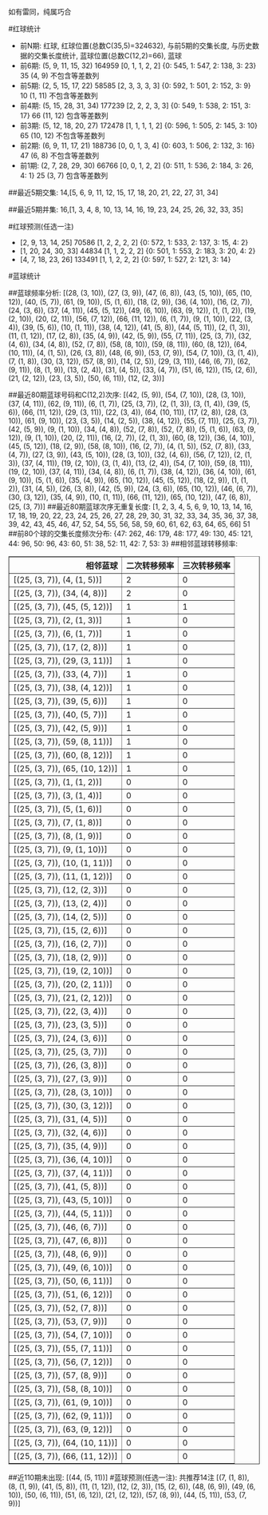 <!-- 
.. title: 大乐透15091期(2015-08-08)数据分析报告
.. slug: dlott-15091-2015-08-08-report
.. date: 2015-08-09 08:00:00 UTC+08:00
.. tags: Lottery
.. link: 
.. description: 
.. type: text
-->

如有雷同，纯属巧合

<!-- TEASER_END-->

#红球统计

- 前N期: 红球, 红球位置(总数C(35,5)=324632), 与前5期的交集长度, 与历史数据的交集长度统计, 蓝球位置(总数C(12,2)=66), 蓝球
- 前6期: (5, 9, 11, 15, 32) 164959 [0, 1, 1, 2, 2] {0: 545, 1: 547, 2: 138, 3: 23} 35 (4, 9) 不包含等差数列
- 前5期: (2, 5, 15, 17, 22) 58585 [2, 3, 3, 3, 3] {0: 592, 1: 501, 2: 152, 3: 9} 10 (1, 11) 不包含等差数列
- 前4期: (5, 15, 28, 31, 34) 177239 [2, 2, 2, 3, 3] {0: 549, 1: 538, 2: 151, 3: 17} 66 (11, 12) 包含等差数列
- 前3期: (5, 12, 18, 20, 27) 172478 [1, 1, 1, 1, 2] {0: 596, 1: 505, 2: 145, 3: 10} 65 (10, 12) 不包含等差数列
- 前2期: (6, 9, 11, 17, 21) 188736 [0, 0, 1, 3, 4] {0: 603, 1: 506, 2: 132, 3: 16} 47 (6, 8) 不包含等差数列
- 前1期: (2, 7, 28, 29, 30) 66766 [0, 0, 1, 2, 2] {0: 511, 1: 536, 2: 184, 3: 26, 4: 1} 25 (3, 7) 包含等差数列

##最近5期交集:
14,[5, 6, 9, 11, 12, 15, 17, 18, 20, 21, 22, 27, 31, 34]

##最近5期并集:
16,[1, 3, 4, 8, 10, 13, 14, 16, 19, 23, 24, 25, 26, 32, 33, 35]

#红球预测(任选一注)

- [2, 9, 13, 14, 25] 70586 [1, 2, 2, 2, 2] {0: 572, 1: 533, 2: 137, 3: 15, 4: 2}
- [1, 20, 24, 30, 33] 44834 [1, 1, 2, 2, 2] {0: 501, 1: 553, 2: 183, 3: 20, 4: 2}
- [4, 7, 18, 23, 26] 133491 [1, 1, 2, 2, 2] {0: 597, 1: 527, 2: 121, 3: 14}

#蓝球统计

##蓝球频率分析:
[(28, (3, 10)), (27, (3, 9)), (47, (6, 8)), (43, (5, 10)), (65, (10, 12)), (40, (5, 7)), (61, (9, 10)), (5, (1, 6)), (18, (2, 9)), (36, (4, 10)), (16, (2, 7)), (24, (3, 6)), (37, (4, 11)), (45, (5, 12)), (49, (6, 10)), (63, (9, 12)), (1, (1, 2)), (19, (2, 10)), (20, (2, 11)), (56, (7, 12)), (66, (11, 12)), (6, (1, 7)), (9, (1, 10)), (22, (3, 4)), (39, (5, 6)), (10, (1, 11)), (38, (4, 12)), (41, (5, 8)), (44, (5, 11)), (2, (1, 3)), (11, (1, 12)), (17, (2, 8)), (35, (4, 9)), (42, (5, 9)), (55, (7, 11)), (25, (3, 7)), (32, (4, 6)), (34, (4, 8)), (52, (7, 8)), (58, (8, 10)), (59, (8, 11)), (60, (8, 12)), (64, (10, 11)), (4, (1, 5)), (26, (3, 8)), (48, (6, 9)), (53, (7, 9)), (54, (7, 10)), (3, (1, 4)), (7, (1, 8)), (30, (3, 12)), (57, (8, 9)), (14, (2, 5)), (29, (3, 11)), (46, (6, 7)), (62, (9, 11)), (8, (1, 9)), (13, (2, 4)), (31, (4, 5)), (33, (4, 7)), (51, (6, 12)), (15, (2, 6)), (21, (2, 12)), (23, (3, 5)), (50, (6, 11)), (12, (2, 3))]

##最近80期蓝球号码和C(12,2)次序:
[(42, (5, 9)), (54, (7, 10)), (28, (3, 10)), (37, (4, 11)), (62, (9, 11)), (6, (1, 7)), (25, (3, 7)), (2, (1, 3)), (3, (1, 4)), (39, (5, 6)), (66, (11, 12)), (29, (3, 11)), (22, (3, 4)), (64, (10, 11)), (17, (2, 8)), (28, (3, 10)), (61, (9, 10)), (23, (3, 5)), (14, (2, 5)), (38, (4, 12)), (55, (7, 11)), (25, (3, 7)), (42, (5, 9)), (9, (1, 10)), (34, (4, 8)), (52, (7, 8)), (52, (7, 8)), (5, (1, 6)), (63, (9, 12)), (9, (1, 10)), (20, (2, 11)), (16, (2, 7)), (2, (1, 3)), (60, (8, 12)), (36, (4, 10)), (45, (5, 12)), (18, (2, 9)), (58, (8, 10)), (16, (2, 7)), (4, (1, 5)), (52, (7, 8)), (33, (4, 7)), (27, (3, 9)), (43, (5, 10)), (28, (3, 10)), (32, (4, 6)), (56, (7, 12)), (2, (1, 3)), (37, (4, 11)), (19, (2, 10)), (3, (1, 4)), (13, (2, 4)), (54, (7, 10)), (59, (8, 11)), (19, (2, 10)), (37, (4, 11)), (34, (4, 8)), (6, (1, 7)), (38, (4, 12)), (36, (4, 10)), (61, (9, 10)), (5, (1, 6)), (35, (4, 9)), (65, (10, 12)), (45, (5, 12)), (18, (2, 9)), (1, (1, 2)), (31, (4, 5)), (26, (3, 8)), (42, (5, 9)), (24, (3, 6)), (65, (10, 12)), (46, (6, 7)), (30, (3, 12)), (35, (4, 9)), (10, (1, 11)), (66, (11, 12)), (65, (10, 12)), (47, (6, 8)), (25, (3, 7))]
##最近80期蓝球次序无重复长度:
[1, 2, 3, 4, 5, 6, 9, 10, 13, 14, 16, 17, 18, 19, 20, 22, 23, 24, 25, 26, 27, 28, 29, 30, 31, 32, 33, 34, 35, 36, 37, 38, 39, 42, 43, 45, 46, 47, 52, 54, 55, 56, 58, 59, 60, 61, 62, 63, 64, 65, 66] 51
##前80个球的交集长度频次分布:
{47: 262, 46: 179, 48: 177, 49: 130, 45: 121, 44: 96, 50: 96, 43: 60, 51: 38, 52: 11, 42: 7, 53: 3}
##相邻蓝球转移频率:
<table border="1" class="table table-striped dataframe">
  <thead>
    <tr style="text-align: right;">
      <th>相邻蓝球</th>
      <th>二次转移频率</th>
      <th>三次转移频率</th>
    </tr>
  </thead>
  <tbody>
    <tr>
      <td>[(25, (3, 7)), (4, (1, 5))]</td>
      <td>2</td>
      <td>0</td>
    </tr>
    <tr>
      <td>[(25, (3, 7)), (34, (4, 8))]</td>
      <td>2</td>
      <td>0</td>
    </tr>
    <tr>
      <td>[(25, (3, 7)), (45, (5, 12))]</td>
      <td>1</td>
      <td>1</td>
    </tr>
    <tr>
      <td>[(25, (3, 7)), (2, (1, 3))]</td>
      <td>1</td>
      <td>0</td>
    </tr>
    <tr>
      <td>[(25, (3, 7)), (6, (1, 7))]</td>
      <td>1</td>
      <td>0</td>
    </tr>
    <tr>
      <td>[(25, (3, 7)), (17, (2, 8))]</td>
      <td>1</td>
      <td>0</td>
    </tr>
    <tr>
      <td>[(25, (3, 7)), (29, (3, 11))]</td>
      <td>1</td>
      <td>0</td>
    </tr>
    <tr>
      <td>[(25, (3, 7)), (33, (4, 7))]</td>
      <td>1</td>
      <td>0</td>
    </tr>
    <tr>
      <td>[(25, (3, 7)), (38, (4, 12))]</td>
      <td>1</td>
      <td>0</td>
    </tr>
    <tr>
      <td>[(25, (3, 7)), (39, (5, 6))]</td>
      <td>1</td>
      <td>0</td>
    </tr>
    <tr>
      <td>[(25, (3, 7)), (40, (5, 7))]</td>
      <td>1</td>
      <td>0</td>
    </tr>
    <tr>
      <td>[(25, (3, 7)), (42, (5, 9))]</td>
      <td>1</td>
      <td>0</td>
    </tr>
    <tr>
      <td>[(25, (3, 7)), (59, (8, 11))]</td>
      <td>1</td>
      <td>0</td>
    </tr>
    <tr>
      <td>[(25, (3, 7)), (60, (8, 12))]</td>
      <td>1</td>
      <td>0</td>
    </tr>
    <tr>
      <td>[(25, (3, 7)), (65, (10, 12))]</td>
      <td>1</td>
      <td>0</td>
    </tr>
    <tr>
      <td>[(25, (3, 7)), (1, (1, 2))]</td>
      <td>0</td>
      <td>0</td>
    </tr>
    <tr>
      <td>[(25, (3, 7)), (3, (1, 4))]</td>
      <td>0</td>
      <td>0</td>
    </tr>
    <tr>
      <td>[(25, (3, 7)), (5, (1, 6))]</td>
      <td>0</td>
      <td>0</td>
    </tr>
    <tr>
      <td>[(25, (3, 7)), (7, (1, 8))]</td>
      <td>0</td>
      <td>0</td>
    </tr>
    <tr>
      <td>[(25, (3, 7)), (8, (1, 9))]</td>
      <td>0</td>
      <td>0</td>
    </tr>
    <tr>
      <td>[(25, (3, 7)), (9, (1, 10))]</td>
      <td>0</td>
      <td>0</td>
    </tr>
    <tr>
      <td>[(25, (3, 7)), (10, (1, 11))]</td>
      <td>0</td>
      <td>0</td>
    </tr>
    <tr>
      <td>[(25, (3, 7)), (11, (1, 12))]</td>
      <td>0</td>
      <td>0</td>
    </tr>
    <tr>
      <td>[(25, (3, 7)), (12, (2, 3))]</td>
      <td>0</td>
      <td>0</td>
    </tr>
    <tr>
      <td>[(25, (3, 7)), (13, (2, 4))]</td>
      <td>0</td>
      <td>0</td>
    </tr>
    <tr>
      <td>[(25, (3, 7)), (14, (2, 5))]</td>
      <td>0</td>
      <td>0</td>
    </tr>
    <tr>
      <td>[(25, (3, 7)), (15, (2, 6))]</td>
      <td>0</td>
      <td>0</td>
    </tr>
    <tr>
      <td>[(25, (3, 7)), (16, (2, 7))]</td>
      <td>0</td>
      <td>0</td>
    </tr>
    <tr>
      <td>[(25, (3, 7)), (18, (2, 9))]</td>
      <td>0</td>
      <td>0</td>
    </tr>
    <tr>
      <td>[(25, (3, 7)), (19, (2, 10))]</td>
      <td>0</td>
      <td>0</td>
    </tr>
    <tr>
      <td>[(25, (3, 7)), (20, (2, 11))]</td>
      <td>0</td>
      <td>0</td>
    </tr>
    <tr>
      <td>[(25, (3, 7)), (21, (2, 12))]</td>
      <td>0</td>
      <td>0</td>
    </tr>
    <tr>
      <td>[(25, (3, 7)), (22, (3, 4))]</td>
      <td>0</td>
      <td>0</td>
    </tr>
    <tr>
      <td>[(25, (3, 7)), (23, (3, 5))]</td>
      <td>0</td>
      <td>0</td>
    </tr>
    <tr>
      <td>[(25, (3, 7)), (24, (3, 6))]</td>
      <td>0</td>
      <td>0</td>
    </tr>
    <tr>
      <td>[(25, (3, 7)), (25, (3, 7))]</td>
      <td>0</td>
      <td>0</td>
    </tr>
    <tr>
      <td>[(25, (3, 7)), (26, (3, 8))]</td>
      <td>0</td>
      <td>0</td>
    </tr>
    <tr>
      <td>[(25, (3, 7)), (27, (3, 9))]</td>
      <td>0</td>
      <td>0</td>
    </tr>
    <tr>
      <td>[(25, (3, 7)), (28, (3, 10))]</td>
      <td>0</td>
      <td>0</td>
    </tr>
    <tr>
      <td>[(25, (3, 7)), (30, (3, 12))]</td>
      <td>0</td>
      <td>0</td>
    </tr>
    <tr>
      <td>[(25, (3, 7)), (31, (4, 5))]</td>
      <td>0</td>
      <td>0</td>
    </tr>
    <tr>
      <td>[(25, (3, 7)), (32, (4, 6))]</td>
      <td>0</td>
      <td>0</td>
    </tr>
    <tr>
      <td>[(25, (3, 7)), (35, (4, 9))]</td>
      <td>0</td>
      <td>0</td>
    </tr>
    <tr>
      <td>[(25, (3, 7)), (36, (4, 10))]</td>
      <td>0</td>
      <td>0</td>
    </tr>
    <tr>
      <td>[(25, (3, 7)), (37, (4, 11))]</td>
      <td>0</td>
      <td>0</td>
    </tr>
    <tr>
      <td>[(25, (3, 7)), (41, (5, 8))]</td>
      <td>0</td>
      <td>0</td>
    </tr>
    <tr>
      <td>[(25, (3, 7)), (43, (5, 10))]</td>
      <td>0</td>
      <td>0</td>
    </tr>
    <tr>
      <td>[(25, (3, 7)), (44, (5, 11))]</td>
      <td>0</td>
      <td>0</td>
    </tr>
    <tr>
      <td>[(25, (3, 7)), (46, (6, 7))]</td>
      <td>0</td>
      <td>0</td>
    </tr>
    <tr>
      <td>[(25, (3, 7)), (47, (6, 8))]</td>
      <td>0</td>
      <td>0</td>
    </tr>
    <tr>
      <td>[(25, (3, 7)), (48, (6, 9))]</td>
      <td>0</td>
      <td>0</td>
    </tr>
    <tr>
      <td>[(25, (3, 7)), (49, (6, 10))]</td>
      <td>0</td>
      <td>0</td>
    </tr>
    <tr>
      <td>[(25, (3, 7)), (50, (6, 11))]</td>
      <td>0</td>
      <td>0</td>
    </tr>
    <tr>
      <td>[(25, (3, 7)), (51, (6, 12))]</td>
      <td>0</td>
      <td>0</td>
    </tr>
    <tr>
      <td>[(25, (3, 7)), (52, (7, 8))]</td>
      <td>0</td>
      <td>0</td>
    </tr>
    <tr>
      <td>[(25, (3, 7)), (53, (7, 9))]</td>
      <td>0</td>
      <td>0</td>
    </tr>
    <tr>
      <td>[(25, (3, 7)), (54, (7, 10))]</td>
      <td>0</td>
      <td>0</td>
    </tr>
    <tr>
      <td>[(25, (3, 7)), (55, (7, 11))]</td>
      <td>0</td>
      <td>0</td>
    </tr>
    <tr>
      <td>[(25, (3, 7)), (56, (7, 12))]</td>
      <td>0</td>
      <td>0</td>
    </tr>
    <tr>
      <td>[(25, (3, 7)), (57, (8, 9))]</td>
      <td>0</td>
      <td>0</td>
    </tr>
    <tr>
      <td>[(25, (3, 7)), (58, (8, 10))]</td>
      <td>0</td>
      <td>0</td>
    </tr>
    <tr>
      <td>[(25, (3, 7)), (61, (9, 10))]</td>
      <td>0</td>
      <td>0</td>
    </tr>
    <tr>
      <td>[(25, (3, 7)), (62, (9, 11))]</td>
      <td>0</td>
      <td>0</td>
    </tr>
    <tr>
      <td>[(25, (3, 7)), (63, (9, 12))]</td>
      <td>0</td>
      <td>0</td>
    </tr>
    <tr>
      <td>[(25, (3, 7)), (64, (10, 11))]</td>
      <td>0</td>
      <td>0</td>
    </tr>
    <tr>
      <td>[(25, (3, 7)), (66, (11, 12))]</td>
      <td>0</td>
      <td>0</td>
    </tr>
  </tbody>
</table>
##近110期未出现:
[(44, (5, 11))]
#蓝球预测(任选一注):
共推荐14注
[(7, (1, 8)), (8, (1, 9)), (41, (5, 8)), (11, (1, 12)), (12, (2, 3)), (15, (2, 6)), (48, (6, 9)), (49, (6, 10)), (50, (6, 11)), (51, (6, 12)), (21, (2, 12)), (57, (8, 9)), (44, (5, 11)), (53, (7, 9))]

